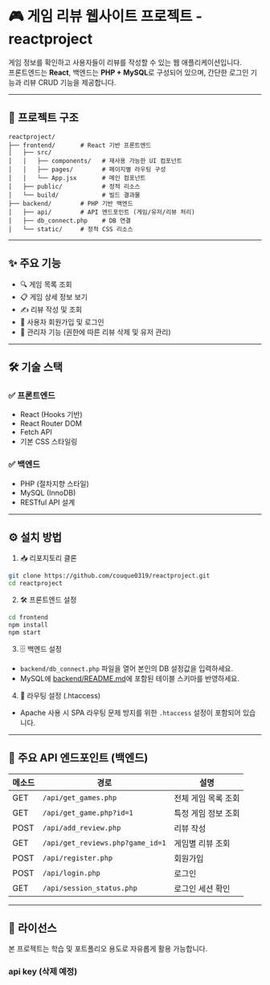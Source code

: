 # 🎮 게임 리뷰 웹사이트 프로젝트 - reactproject

게임 정보를 확인하고 사용자들이 리뷰를 작성할 수 있는 웹 애플리케이션입니다.  
프론트엔드는 **React**, 백엔드는 **PHP + MySQL**로 구성되어 있으며, 간단한 로그인 기능과 리뷰 CRUD 기능을 제공합니다.

---

## 📁 프로젝트 구조

```
reactproject/
├── frontend/       # React 기반 프론트엔드
│   ├── src/
│   │   ├── components/   # 재사용 가능한 UI 컴포넌트
│   │   ├── pages/        # 페이지별 라우팅 구성
│   │   └── App.jsx       # 메인 컴포넌트
│   ├── public/           # 정적 리소스
│   └── build/            # 빌드 결과물
├── backend/        # PHP 기반 백엔드
│   ├── api/        # API 엔드포인트 (게임/유저/리뷰 처리)
│   ├── db_connect.php    # DB 연결
│   └── static/     # 정적 CSS 리소스
```

---

## ✨ 주요 기능

- 🔍 게임 목록 조회
- 📋 게임 상세 정보 보기
- ✍ 리뷰 작성 및 조회
- 👤 사용자 회원가입 및 로그인
- 🔐 관리자 기능 (권한에 따른 리뷰 삭제 및 유저 관리)

---

## 🛠️ 기술 스택

### ✅ 프론트엔드
- React (Hooks 기반)
- React Router DOM
- Fetch API
- 기본 CSS 스타일링

### ✅ 백엔드
- PHP (절차지향 스타일)
- MySQL (InnoDB)
- RESTful API 설계

---

## ⚙️ 설치 방법

1. 📥 리포지토리 클론
```bash
git clone https://github.com/couque0319/reactproject.git
cd reactproject
```

2. 🛠️ 프론트엔드 설정
```bash
cd frontend
npm install
npm start
```

3. 🗄️ 백엔드 설정
- `backend/db_connect.php` 파일을 열어 본인의 DB 설정값을 입력하세요.
- MySQL에 [backend/README.md](./backend/README.md)에 포함된 테이블 스키마를 반영하세요.

4. 🔄 라우팅 설정 (.htaccess)
- Apache 사용 시 SPA 라우팅 문제 방지를 위한 `.htaccess` 설정이 포함되어 있습니다.

---

## 📡 주요 API 엔드포인트 (백엔드)

| 메소드 | 경로                         | 설명             |
|--------|------------------------------|------------------|
| GET    | `/api/get_games.php`         | 전체 게임 목록 조회 |
| GET    | `/api/get_game.php?id=1`     | 특정 게임 정보 조회 |
| POST   | `/api/add_review.php`        | 리뷰 작성        |
| GET    | `/api/get_reviews.php?game_id=1` | 게임별 리뷰 조회 |
| POST   | `/api/register.php`          | 회원가입         |
| POST   | `/api/login.php`             | 로그인           |
| GET    | `/api/session_status.php`    | 로그인 세션 확인  |

---

## 📄 라이선스

본 프로젝트는 학습 및 포트폴리오 용도로 자유롭게 활용 가능합니다.


### api key (삭제 예정)



